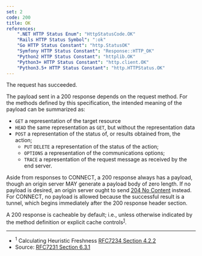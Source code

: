 ```yaml
---
set: 2
code: 200
title: OK
references:
    ".NET HTTP Status Enum": "HttpStatusCode.OK"
    "Rails HTTP Status Symbol": ":ok"
    "Go HTTP Status Constant": "http.StatusOK"
    "Symfony HTTP Status Constant": "Response::HTTP_OK"
    "Python2 HTTP Status Constant": "httplib.OK"
    "Python3+ HTTP Status Constant": "http.client.OK"
    "Python3.5+ HTTP Status Constant": "http.HTTPStatus.OK"
---
```


The request has succeeded.

The payload sent in a 200 response depends on the request method. For the methods defined by this specification, the intended meaning of the payload can be summarized as:

* `GET` a representation of the target resource
* `HEAD` the same representation as `GET`, but without the representation data
* `POST` a representation of the status of, or results obtained from, the action;
    * `PUT` `DELETE` a representation of the status of the action;
    * `OPTIONS` a representation of the communications options;
    * `TRACE` a representation of the request message as received by the end server.

Aside from responses to CONNECT, a 200 response always has a payload, though an origin server MAY generate a payload body of zero length. If no payload is desired, an origin server ought to send [204 No Content](/204) instead.  For CONNECT, no payload is allowed because the successful result is a tunnel, which begins immediately after the 200 response header section.

A 200 response is cacheable by default; i.e., unless otherwise indicated by the method definition or explicit cache controls<sup>[1](#ref-1)</sup>.

---

* <span id="ref-1"><sup>1</sup> Calculating Heuristic Freshness
[RFC7234 Section 4.2.2][2]</span>
* Source: [RFC7231 Section 6.3.1][1]

[1]: <http://tools.ietf.org/html/rfc7231#section-6.3.1>
[2]: <http://tools.ietf.org/html/rfc7234#section-4.2.2>
